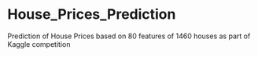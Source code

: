 # House_Prices_Prediction
Prediction of House Prices based on 80 features of 1460 houses as part of Kaggle competition
